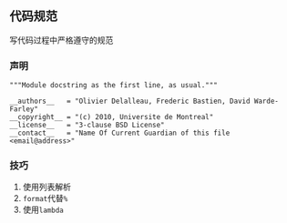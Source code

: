 ## 代码规范

写代码过程中严格遵守的规范

### 声明
```
"""Module docstring as the first line, as usual."""

__authors__   = "Olivier Delalleau, Frederic Bastien, David Warde-Farley"
__copyright__ = "(c) 2010, Universite de Montreal"
__license__   = "3-clause BSD License"
__contact__   = "Name Of Current Guardian of this file <email@address>"
```

### 技巧
1. 使用列表解析
2. `format`代替`%`
3. 使用`lambda`






